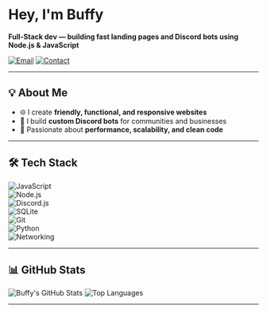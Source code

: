 # Hey, I'm Buffy

**Full-Stack dev — building fast landing pages and Discord bots using Node.js & JavaScript**

[![Email](https://img.shields.io/badge/EMAIL-0078D4?style=for-the-badge&logo=microsoft-outlook&logoColor=white)](mailto:official@buffyzyd.net)
[![Contact](https://img.shields.io/badge/CONTACT-FF69B4?style=for-the-badge&logo=telegram&logoColor=white)](https://discord.com/users/318905464601706517)

---

## 💡 About Me
- 🌐 I create **friendly, functional, and responsive websites**  
- 🤖 I build **custom Discord bots** for communities and businesses  
- 🚀 Passionate about **performance, scalability, and clean code**

---

## 🛠 Tech Stack  
![JavaScript](https://img.shields.io/badge/JavaScript-F7DF1E?style=for-the-badge&logo=javascript&logoColor=black)  
![Node.js](https://img.shields.io/badge/Node.js-339933?style=for-the-badge&logo=node.js&logoColor=white)  
![Discord.js](https://img.shields.io/badge/Discord.js-5865F2?style=for-the-badge&logo=discord&logoColor=white)  
![SQLite](https://img.shields.io/badge/SQLite-07405E?style=for-the-badge&logo=sqlite&logoColor=white)  
![Git](https://img.shields.io/badge/Git-F05033?style=for-the-badge&logo=git&logoColor=white)  
![Python](https://img.shields.io/badge/Python-3776AB?style=for-the-badge&logo=python&logoColor=white)  
![Networking](https://img.shields.io/badge/Networking-007396?style=for-the-badge&logo=cisco&logoColor=white)

---

## 📊 GitHub Stats
![Buffy's GitHub Stats](https://github-readme-stats.vercel.app/api?username=buffydev-1&show_icons=true&theme=radical)
![Top Languages](https://github-readme-stats.vercel.app/api/top-langs/?username=buffydev-1&layout=compact&theme=radical)

---
